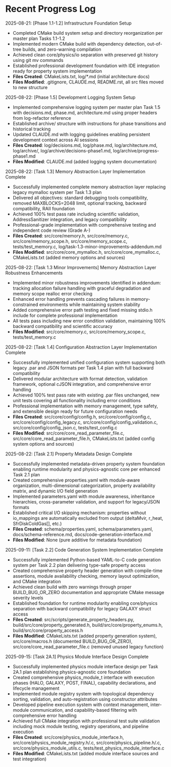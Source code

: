 <!-- Purpose: Record completed milestones -->
<!-- Update Rules: 
- Append new entries to the EOF (use `cat << EOF >> ...etc`)!
- 100-word limit per entry! 
- Include:
  • Today's date and phase identifier
  • Milestone summary
  • List of new, modified and deleted files (exclude log files)
-->

# Recent Progress Log

2025-08-21: [Phase 1.1-1.2] Infrastructure Foundation Setup
- Completed CMake build system setup and directory reorganization per master plan Tasks 1.1-1.2
- Implemented modern CMake build with dependency detection, out-of-tree builds, and zero-warning compilation
- Achieved clean core/physics/io separation with preserved git history using git mv commands
- Established professional development foundation with IDE integration ready for property system implementation
- **Files Created**: CMakeLists.txt, log/*.md (initial architecture docs)
- **Files Modified**: .gitignore, CLAUDE.md, README.rst, all src files moved to new structure

2025-08-22: [Phase 1.5] Development Logging System Setup
- Implemented comprehensive logging system per master plan Task 1.5 with decisions.md, phase.md, architecture.md using proper headers from log-refactor reference
- Established archive/ structure with instructions for phase transitions and historical tracking
- Updated CLAUDE.md with logging guidelines enabling persistent development context across AI sessions
- **Files Created**: log/decisions.md, log/phase.md, log/architecture.md, log/archive/, log/archive/decisions-phase1.md, log/archive/progress-phase1.md
- **Files Modified**: CLAUDE.md (added logging system documentation)

2025-08-22: [Task 1.3] Memory Abstraction Layer Implementation Complete
- Successfully implemented complete memory abstraction layer replacing legacy mymalloc system per Task 1.3 plan
- Delivered all objectives: standard debugging tools compatibility, removed MAXBLOCKS=2048 limit, optional tracking, backward compatibility, RAII foundation
- Achieved 100% test pass rate including scientific validation, AddressSanitizer integration, and legacy compatibility
- Professional-grade implementation with comprehensive testing and independent code review (Grade A-)
- **Files Created**: src/core/memory.h, src/core/memory.c, src/core/memory_scope.h, src/core/memory_scope.c, tests/test_memory.c, log/task-1.3-minor-improvements-addendum.md
- **Files Modified**: src/core/core_mymalloc.h, src/core/core_mymalloc.c, CMakeLists.txt (added memory options and sources)

2025-08-22: [Task 1.3 Minor Improvements] Memory Abstraction Layer Robustness Enhancements
- Implemented minor robustness improvements identified in addendum: tracking allocation failure handling with graceful degradation and memory scope realloc error checking
- Enhanced error handling prevents cascading failures in memory-constrained environments while maintaining system stability
- Added comprehensive error path testing and fixed missing stdio.h include for complete professional implementation
- All tests pass including new error condition validation, maintaining 100% backward compatibility and scientific accuracy
- **Files Modified**: src/core/memory.c, src/core/memory_scope.c, tests/test_memory.c

2025-08-22: [Task 1.4] Configuration Abstraction Layer Implementation Complete
- Successfully implemented unified configuration system supporting both legacy .par and JSON formats per Task 1.4 plan with full backward compatibility
- Delivered modular architecture with format detection, validation framework, optional cJSON integration, and comprehensive error handling
- Achieved 100% test pass rate with existing .par files unchanged, new unit tests covering all functionality including error conditions
- Professional implementation with memory management, type safety, and extensible design ready for future configuration needs
- **Files Created**: src/core/config/config.h, src/core/config/config.c, src/core/config/config_legacy.c, src/core/config/config_validation.c, src/core/config/config_json.c, tests/test_config.c
- **Files Modified**: src/core/core_read_parameter_file.c, src/core/core_read_parameter_file.h, CMakeLists.txt (added config system options and sources)

2025-08-22: [Task 2.1] Property Metadata Design Complete
- Successfully implemented metadata-driven property system foundation enabling runtime modularity and physics-agnostic core per enhanced Task 2.1 plan
- Created comprehensive properties.yaml with module-aware organization, multi-dimensional categorization, property availability matrix, and dynamic I/O field generation
- Implemented parameters.yaml with module awareness, inheritance hierarchies, cross-parameter validation, and support for legacy/JSON formats
- Established critical I/O skipping mechanism: properties without io_mappings are automatically excluded from output (deltaMvir, r_heat, SfrDiskColdGas[], etc.)
- **Files Created**: schema/properties.yaml, schema/parameters.yaml, docs/schema-reference.md, docs/code-generation-interface.md
- **Files Modified**: None (pure additive for metadata foundation)

2025-09-11: [Task 2.2] Code Generation System Implementation Complete  
- Successfully implemented Python-based YAML-to-C code generation system per Task 2.2 plan delivering type-safe property access
- Created comprehensive property header generation with compile-time assertions, module availability checking, memory layout optimization, and CMake integration
- Achieved clean build with zero warnings through proper BUILD_BUG_OR_ZERO documentation and appropriate CMake message severity levels
- Established foundation for runtime modularity enabling core/physics separation with backward compatibility for legacy GALAXY struct access
- **Files Created**: src/scripts/generate_property_headers.py, build/src/core/property_generated.h, build/src/core/property_enums.h, build/src/core/property_access.h
- **Files Modified**: CMakeLists.txt (added property generation system), src/core/macros.h (documented BUILD_BUG_OR_ZERO), src/core/core_read_parameter_file.c (removed unused legacy function)

2025-09-15: [Task 2A.1] Physics Module Interface Design Complete
- Successfully implemented physics module interface design per Task 2A.1 plan establishing physics-agnostic core foundation
- Created comprehensive physics_module_t interface with execution phases (HALO, GALAXY, POST, FINAL), capability declarations, and lifecycle management
- Implemented module registry system with topological dependency sorting, validation, and auto-registration using constructor attributes  
- Developed pipeline execution system with context management, inter-module communication, and capability-based filtering with comprehensive error handling
- Achieved full CMake integration with professional test suite validation including mock module testing, registry operations, and pipeline execution
- **Files Created**: src/core/physics_module_interface.h, src/core/physics_module_registry.h/.c, src/core/physics_pipeline.h/.c, src/core/physics_module_utils.c, tests/test_physics_module_interface.c
- **Files Modified**: CMakeLists.txt (added module interface sources and test integration)
